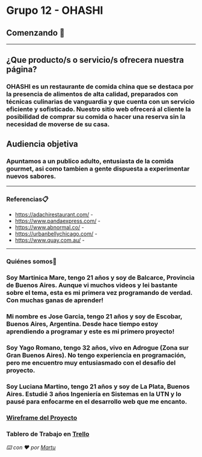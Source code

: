 # Grupo 12 - OHASHI
## Comenzando 🚀
***
## ¿Que producto/s o servicio/s ofrecera nuestra página?
### OHASHI es un restaurante de comida china que se destaca por la presencia de alimentos de alta calidad, preparados con técnicas culinarias de vanguardia y que cuenta con un servicio eficiente y sofisticado. Nuestro sitio web ofrecerá al cliente la posibilidad de comprar su comida o hacer una reserva sin la necesidad de moverse de su casa. 

## Audiencia objetiva
### Apuntamos a un publico adulto, entusiasta de la comida gourmet, asi como tambien a gente dispuesta a experimentar nuevos sabores. 
***
### Referencias📋

* https://adachirestaurant.com/  -  
* https://www.pandaexpress.com/  -  
* https://www.abnormal.co/  -  
* https://urbanbellychicago.com/  -  
* https://www.quay.com.au/  -  

***
### Quiénes somos📌

### Soy Martinica Mare, tengo 21 años y soy de Balcarce, Provincia de Buenos Aires. Aunque vi muchos videos y lei bastante sobre el tema, esta es mi primera vez programando de verdad. Con muchas ganas de aprender!
### Mi nombre es Jose Garcia, tengo 21 años y soy de Escobar, Buenos Aires, Argentina. Desde hace tiempo estoy aprendiendo a programar y este es mi primero proyecto!
### Soy Yago Romano, tengo 32 años, vivo en Adrogue (Zona sur Gran Buenos Aires). No tengo experiencia en programación, pero me encuentro muy entusiasmado con el desafío del proyecto.
### Soy Luciana Martino, tengo 21 años y soy de La Plata, Buenos Aires. Estudié 3 años Ingeniería en Sistemas en la UTN y lo pausé para enfocarme en el desarrollo web que me encanto.

### [Wireframe del Proyecto](https://www.figma.com/file/UAhig8PvL3ap0Mn2En9Aj1/Ohashi)

### Tablero de Trabajo en [Trello](https://trello.com/invite/b/v5VOPUpk/098828678b6b81e8bd1005a30dcd6c2c/proyecto-dh)

_⌨️ con ❤️ por [Martu](https://github.com/martumare)_
